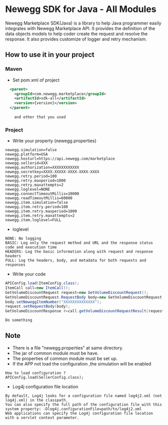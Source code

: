 # Newegg SDK for Java - All Modules
Newegg Marketplace SDK(Java) is a library to help Java programmer easily integrates with Newegg Marketplace API. It provides the definition of the data objects models to help coder create the request and resolve the response. It also provides customize of logger and retry mechanism.

## How to use it in your project
### Maven
- Set pom.xml of project

```xml
  <parent>
    <groupId>com.newegg.marketplace</groupId>
    <artifactId>sdk-all</artifactId>
    <version>{version}</version>
  </parent>
	
	and other that you used
```
### Project 
- Write your property (newegg.properties)

```properties
newegg.simulation=false
newegg.platform=USA
newegg.hosturl=https://api.newegg.com/marketplace
newegg.sellerid=XXX
newegg.authorization=XXXXXXXXXXXX
newegg.secretkey=XXXX-XXXXX-XXXX-XXXX-XXXX
newegg.retry.period=100
newegg.retry.maxperiod=1000
newegg.retry.maxattempts=2
newegg.loglevel=NONE
newegg.connectTimeoutMillis=10000
newegg.readTimeoutMillis=60000
newegg.item.simulation=false
newegg.item.retry.period=100
newegg.item.retry.maxperiod=1000
newegg.item.retry.maxattempts=2
newegg.item.loglevel=FULL
```

- loglevel
```
NONE: No logging
BASIC: Log only the request method and URL and the response status code and execution time
HEADERS: Log the basic information along with request and response headers
FULL: Log the headers, body, and metadata for both requests and responses
```

- Write your code

```java
APIConfig.load(ItemConfig.class);	
ItemCall call=new ItemCall();
GetVolumeDiscountRequest request=new GetVolumeDiscountRequest();
GetVolumeDiscountRequest.RequestBody body=new GetVolumeDiscountRequest.RequestBody();
body.setNeweggItemNumber("XXXXXXXXXXXXXX");
request.setRequestBody(body);		
GetVolumeDiscountResponse r=call.getVolumeDiscountRequestResult(request);

Do something
```

## Note
- There is a file  "newegg.properties" at same directory.
- The jar of common module must be have.
- The properties of common module must be set up.
- If the APP not load the configuration ,the simulation will be enabled 

```
How to load configuration ?
APIConfig.load(SellerConfig.class);

```
- Log4j configuration file location

```
By default, Log4j looks for a configuration file named log4j2.xml (not log4j.xml) in the classpath.
You can also specify the full path of the configuration file with this system property: -Dlog4j.configurationFile=path/to/log4j2.xml
Web applications can specify the Log4j configuration file location with a servlet context parameter.
```


